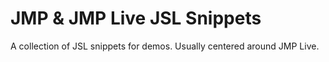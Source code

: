 # JMP & JMP Live JSL Snippets
A collection of JSL snippets for demos. Usually centered around JMP Live. 
